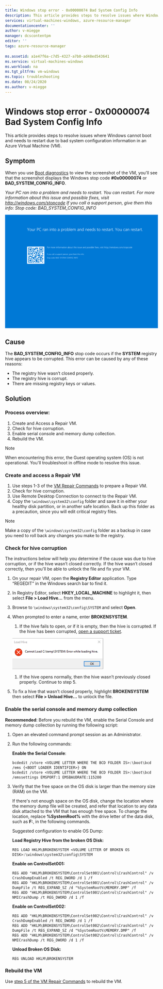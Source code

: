 ```yaml
---
title: Windows stop error - 0x00000074 Bad System Config Info
description: This article provides steps to resolve issues where Windows cannot boot and needs to restart due to bad system configuration information in an Azure Virtual Machine (VM).
services: virtual-machines-windows, azure-resource-manager
documentationcenter: ''
author: v-miegge
manager: dcscontentpm
editor: ''
tags: azure-resource-manager

ms.assetid: a1e47f6a-c7d5-4327-a7b0-ad48ed543641
ms.service: virtual-machines-windows
ms.workload: na
ms.tgt_pltfrm: vm-windows
ms.topic: troubleshooting
ms.date: 08/24/2020
ms.author: v-miegge
---
```


# Windows stop error - 0x00000074 Bad System Config Info

This article provides steps to resolve issues where Windows cannot boot and needs to restart due to bad system configuration information in an Azure Virtual Machine (VM).

## Symptom

When you use [Boot diagnostics](https://docs.microsoft.com/azure/virtual-machines/troubleshooting/boot-diagnostics) to view the screenshot of the VM, you'll see that the screenshot displays the Windows stop code **#0x00000074** or **BAD_SYSTEM_CONFIG_INFO**.

*Your PC ran into a problem and needs to restart. You can restart.*
*For more information about this issue and possible fixes, visit http://windows.com/stopcode*
*If you call a support person, give them this info:*
*Stop code: BAD_SYSTEM_CONFIG_INFO*

  ![The Windows stop code 0x00000074, which is also shown as “BAD_SYSTEM_CONFIG_INFO”. Windows informs the user that their PC has ran into a problem and needs to restart.](./media/windows-stop-error-bad-system-config-info/1.png)

## Cause

The **BAD_SYSTEM_CONFIG_INFO** stop code occurs if the **SYSTEM** registry hive appears to be corrupted. This error can be caused by any of these reasons:

- The registry hive wasn’t closed properly.
- The registry hive is corrupt.
- There are missing registry keys or values.

## Solution

### Process overview:

1. Create and Access a Repair VM.
1. Check for hive corruption.
1. Enable serial console and memory dump collection.
1. Rebuild the VM.

> [!NOTE]
> When encountering this error, the Guest operating system (OS) is not operational. You'll troubleshoot in offline mode to resolve this issue.

### Create and access a Repair VM

1. Use steps 1-3 of the [VM Repair Commands](https://docs.microsoft.com/azure/virtual-machines/troubleshooting/repair-windows-vm-using-azure-virtual-machine-repair-commands) to prepare a Repair VM.
1. Check for hive corruption.
1. Use Remote Desktop Connection to connect to the Repair VM.
1. Copy the `\windows\system32\config` folder and save it in either your healthy disk partition, or in another safe location. Back up this folder as a precaution, since you will edit critical registry files.

> [!NOTE]
> Make a copy of the `\windows\system32\config` folder as a backup in case you need to roll back any changes you make to the registry.

### Check for hive corruption

The instructions below will help you determine if the cause was due to hive corruption, or if the hive wasn’t closed correctly. If the hive wasn’t closed correctly, then you'll be able to unlock the file and fix your VM.

1. On your repair VM, open the **Registry Editor** application. Type “REGEDIT” in the Windows search bar to find it.
1. In Registry Editor, select **HKEY_LOCAL_MACHINE** to highlight it, then select **File > Load Hive…** from the menu.
1. Browse to `\windows\system32\config\SYSTEM` and select **Open**.
1. When prompted to enter a name, enter **BROKENSYSTEM**.

   1. If the hive fails to open, or if it is empty, then the hive is corrupted. If the hive has been corrupted, [open a support ticket](https://portal.azure.com/?#blade/Microsoft_Azure_Support/HelpAndSupportBlade).

     ![An error occurs stating that Registry Editor cannot load the hive.](./media/windows-stop-error-bad-system-config-info/2.png)

   1. If the hive opens normally, then the hive wasn’t previously closed properly. Continue to step 5.

1. To fix a hive that wasn’t closed properly, highlight **BROKENSYSTEM** then select **File > Unload Hive…** to unlock the file.

### Enable the serial console and memory dump collection

**Recommended**: Before you rebuild the VM, enable the Serial Console and memory dump collection by running the following script:

1. Open an elevated command prompt session as an Administrator.
1. Run the following commands:

   **Enable the Serial Console**:
   
   ```
   bcdedit /store <VOLUME LETTER WHERE THE BCD FOLDER IS>:\boot\bcd /ems {<BOOT LOADER IDENTIFIER>} ON 
   bcdedit /store <VOLUME LETTER WHERE THE BCD FOLDER IS>:\boot\bcd /emssettings EMSPORT:1 EMSBAUDRATE:115200
   ```

1. Verify that the free space on the OS disk is larger than the memory size (RAM) on the VM.

   If there's not enough space on the OS disk, change the location where the memory dump file will be created, and refer that location to any data disk attached to the VM that has enough free space. To change the location, replace **%SystemRoot%** with the drive letter of the data disk, such as **F:**, in the following commands.

   Suggested configuration to enable OS Dump:

   **Load Registry Hive from the broken OS Disk:**

   ```
   REG LOAD HKLM\BROKENSYSTEM <VOLUME LETTER OF BROKEN OS DISK>:\windows\system32\config\SYSTEM
   ```

   **Enable on ControlSet001:**

   ```
   REG ADD "HKLM\BROKENSYSTEM\ControlSet001\Control\CrashControl" /v CrashDumpEnabled /t REG_DWORD /d 1 /f 
   REG ADD "HKLM\BROKENSYSTEM\ControlSet001\Control\CrashControl" /v DumpFile /t REG_EXPAND_SZ /d "%SystemRoot%\MEMORY.DMP" /f 
   REG ADD "HKLM\BROKENSYSTEM\ControlSet001\Control\CrashControl" /v NMICrashDump /t REG_DWORD /d 1 /f 
   ```

   **Enable on ControlSet002:**

   ```
   REG ADD "HKLM\BROKENSYSTEM\ControlSet002\Control\CrashControl" /v CrashDumpEnabled /t REG_DWORD /d 1 /f 
   REG ADD "HKLM\BROKENSYSTEM\ControlSet002\Control\CrashControl" /v DumpFile /t REG_EXPAND_SZ /d "%SystemRoot%\MEMORY.DMP" /f 
   REG ADD "HKLM\BROKENSYSTEM\ControlSet002\Control\CrashControl" /v NMICrashDump /t REG_DWORD /d 1 /f 
   ```

   **Unload Broken OS Disk:**

   ```
   REG UNLOAD HKLM\BROKENSYSTEM
   ```
   
### Rebuild the VM

Use [step 5 of the VM Repair Commands](https://docs.microsoft.com/azure/virtual-machines/troubleshooting/repair-windows-vm-using-azure-virtual-machine-repair-commands#repair-process-example) to rebuild the VM.
